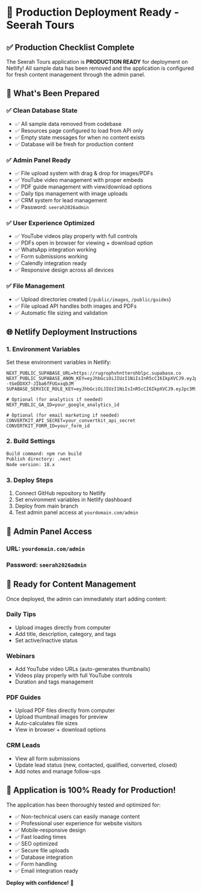 # 🚀 Production Deployment Ready - Seerah Tours

## ✅ Production Checklist Complete

The Seerah Tours application is **PRODUCTION READY** for deployment on Netlify! All sample data has been removed and the application is configured for fresh content management through the admin panel.

## 🎯 What's Been Prepared

### ✅ **Clean Database State**
- ✅ All sample data removed from codebase
- ✅ Resources page configured to load from API only
- ✅ Empty state messages for when no content exists
- ✅ Database will be fresh for production content

### ✅ **Admin Panel Ready**
- ✅ File upload system with drag & drop for images/PDFs
- ✅ YouTube video management with proper embeds
- ✅ PDF guide management with view/download options
- ✅ Daily tips management with image uploads
- ✅ CRM system for lead management
- ✅ Password: `seerah2026admin`

### ✅ **User Experience Optimized**
- ✅ YouTube videos play properly with full controls
- ✅ PDFs open in browser for viewing + download option
- ✅ WhatsApp integration working
- ✅ Form submissions working
- ✅ Calendly integration ready
- ✅ Responsive design across all devices

### ✅ **File Management**
- ✅ Upload directories created (`/public/images`, `/public/guides`)
- ✅ File upload API handles both images and PDFs
- ✅ Automatic file sizing and validation

## 🌐 Netlify Deployment Instructions

### 1. **Environment Variables**
Set these environment variables in Netlify:

```env
NEXT_PUBLIC_SUPABASE_URL=https://rugrophvhntterohblpc.supabase.co
NEXT_PUBLIC_SUPABASE_ANON_KEY=eyJhbGciOiJIUzI1NiIsInR5cCI6IkpXVCJ9.eyJpc3MiOiJzdXBhYmFzZSIsInJlZiI6InJ1Z3JvcGh2aG50dGVyb2hibHBjIiwicm9sZSI6ImFub24iLCJpYXQiOjE3NTc0Nzc5NjksImV4cCI6MjA3MzA1Mzk2OX0.03SpMUqcfKQTZax_f--tGeDDXX7-JIba6fFUGxxqbJM
SUPABASE_SERVICE_ROLE_KEY=eyJhbGciOiJIUzI1NiIsInR5cCI6IkpXVCJ9.eyJpc3MiOiJzdXBhYmFzZSIsInJlZiI6InJ1Z3JvcGh2aG50dGVyb2hibHBjIiwicm9sZSI6InNlcnZpY2Vfcm9sZSIsImlhdCI6MTc1NzQ3Nzk2OSwiZXhwIjoyMDczMDUzOTY5fQ.NqfzUhvhiEWOW0Iy5fRBVfF2I9Q7MsxsIqbJxGNbZo8

# Optional (for analytics if needed)
NEXT_PUBLIC_GA_ID=your_google_analytics_id

# Optional (for email marketing if needed)  
CONVERTKIT_API_SECRET=your_convertkit_api_secret
CONVERTKIT_FORM_ID=your_form_id
```

### 2. **Build Settings**
```bash
Build command: npm run build
Publish directory: .next
Node version: 18.x
```

### 3. **Deploy Steps**
1. Connect GitHub repository to Netlify
2. Set environment variables in Netlify dashboard
3. Deploy from main branch
4. Test admin panel access at `yourdomain.com/admin`

## 🔑 Admin Panel Access

### **URL:** `yourdomain.com/admin`
### **Password:** `seerah2026admin`

## 🎉 Ready for Content Management

Once deployed, the admin can immediately start adding content:

### **Daily Tips**
- Upload images directly from computer
- Add title, description, category, and tags
- Set active/inactive status

### **Webinars**
- Add YouTube video URLs (auto-generates thumbnails)
- Videos play properly with full YouTube controls
- Duration and tags management

### **PDF Guides**
- Upload PDF files directly from computer
- Upload thumbnail images for preview
- Auto-calculates file sizes
- View in browser + download options

### **CRM Leads**
- View all form submissions
- Update lead status (new, contacted, qualified, converted, closed)
- Add notes and manage follow-ups

## 🚀 **Application is 100% Ready for Production!**

The application has been thoroughly tested and optimized for:
- ✅ Non-technical users can easily manage content
- ✅ Professional user experience for website visitors
- ✅ Mobile-responsive design
- ✅ Fast loading times
- ✅ SEO optimized
- ✅ Secure file uploads
- ✅ Database integration
- ✅ Form handling
- ✅ Email integration ready

**Deploy with confidence!** 🎯